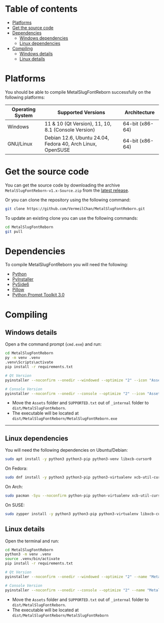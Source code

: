 # Table of contents

- [Platforms](#platforms)
- [Get the source code](#get-the-source-code)
- [Dependencies](#dependencies)
   - [Windows dependencies](#dependencies)
   - [Linux dependencies](#linux-dependencies)
- [Compiling](#compiling)
   - [Windows details](#windows-details)
   - [Linux details](#linux-details)

# Platforms

You should be able to compile MetalSlugFontReborn successfully on the following
platforms:

| Operating System | Supported Versions                                         | Architecture    |
|------------------|----------------------------------------------------------- |-----------------|
| Windows          | 11 & 10 (Qt Version), 11, 10, 8.1 (Console Version)        | 64-bit (x86-64) |
| GNU/Linux        | Debian 12.6, Ubuntu 24.04, Fedora 40, Arch Linux, OpenSUSE | 64-bit (x86-64) |

# Get the source code

You can get the source code by downloading the archive `MetalSlugFontReborn-v1.x-Source.zip` from the [latest release](https://github.com/VermeilChan/MetalSlugFontReborn/releases/latest).

Or you can clone the repository using the following command:
```sh
git clone https://github.com/VermeilChan/MetalSlugFontReborn.git
```
To update an existing clone you can use the following commands:
```sh
cd MetalSlugFontReborn
git pull
```
# Dependencies

To compile MetalSlugFontReborn you will need the following:

- [Python](https://www.python.org/)
- [PyInstaller](https://pyinstaller.org/en/stable/)
- [PySide6](https://pypi.org/project/PySide6/)
- [Pillow](https://pillow.readthedocs.io/en/stable/)
- [Python Prompt Toolkit 3.0](https://python-prompt-toolkit.readthedocs.io/en/master/)

# Compiling

## Windows details

Open a the command prompt (`cmd.exe`) and run:

```sh
cd MetalSlugFontReborn
py -m venv .venv
.venv\Scripts\activate
pip install -r requirements.txt
```
```sh
# Qt Version
pyinstaller --noconfirm --onedir --windowed --optimize "2" --icon "Assets/Icons/Raubtier.ico" --name "MetalSlugFontReborn" --clean --version-file "versionfile.txt" --add-data "Assets;Assets/" --add-data "Src/special_characters.py;." --add-data "Src/image_generation.py;." --add-data "Src/themes.py;." --add-data "Src/qt_utils.py;." --add-data "Src/info.py;." --add-data "Docs/SUPPORTED.txt;."  "Src/qt-version.py"
```
```sh
# Console Version
pyinstaller --noconfirm --onedir --console --optimize "2" --icon "Assets/Icons/Raubtier.ico" --name "MetalSlugFontReborn" --clean --version-file "versionfile.txt" --add-data "Assets;Assets/" --add-data "Src/special_characters.py;." --add-data "Src/image_generation.py;." --add-data "Src/info.py;." --add-data "Docs/SUPPORTED.txt;."  "Src/console-version.py"
```

- Move the `Assets` folder and `SUPPORTED.txt` out of `_internal` folder to `dist/MetalSlugFontReborn`.
- The executable will be located at `dist/MetalSlugFontReborn/MetalSlugFontReborn.exe`

---

## Linux dependencies

You will need the following dependencies on Ubuntu/Debian:
```sh
sudo apt install -y python3 python3-pip python3-venv libxcb-cursor0
```
On Fedora:
```sh
sudo dnf install -y python3 python3-pip python3-virtualenv xcb-util-cursor
```
On Arch:
```sh
sudo pacman -Syu --noconfirm python-pip python-virtualenv xcb-util-cursor
```
On SUSE:
```sh
sudo zypper install -y python3 python3-pip python3-virtualenv libxcb-cursor0
```

## Linux details

Open the terminal and run:

```sh
cd MetalSlugFontReborn
python3 -m venv .venv
source .venv/bin/activate
pip install -r requirements.txt
```
```sh
# Qt Version
pyinstaller --noconfirm --onedir --windowed --optimize "2" --name "MetalSlugFontReborn" --clean --add-data "Assets:Assets/" --add-data "Src/special_characters.py:." --add-data "Src/image_generation.py:." --add-data "Src/themes.py:." --add-data "Src/qt_utils.py:." --add-data "Src/info.py:." --add-data "Docs/SUPPORTED.txt:."  "Src/qt-version.py"
```
```sh
# Console Version
pyinstaller --noconfirm --onedir --console --optimize "2" --name "MetalSlugFontReborn" --clean --add-data "Assets:Assets/" --add-data "Src/special_characters.py:." --add-data "Src/image_generation.py:." --add-data "Src/info.py:." --add-data "Docs/SUPPORTED.txt:."  "Src/console-version.py"
```

- Move the `Assets` folder and `SUPPORTED.txt` out of `_internal` folder to `dist/MetalSlugFontReborn`.
- The executable will be located at `dist/MetalSlugFontReborn/MetalSlugFontReborn`
